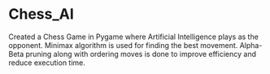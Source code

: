 # Chess_AI
Created a Chess Game in Pygame where Artificial Intelligence plays as the opponent. Minimax algorithm is used for finding the best movement. Alpha-Beta pruning along with ordering moves is done to improve efficiency and reduce execution time.
